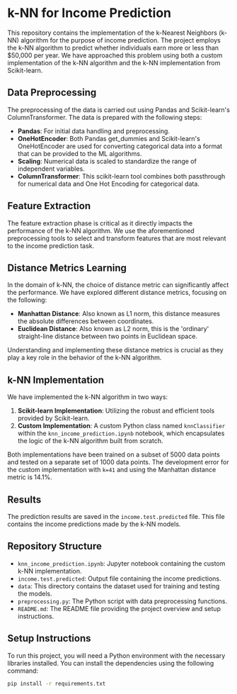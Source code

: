 # k-NN for Income Prediction

This repository contains the implementation of the k-Nearest Neighbors (k-NN) algorithm for the purpose of income prediction. The project employs the k-NN algorithm to predict whether individuals earn more or less than $50,000 per year. We have approached this problem using both a custom implementation of the k-NN algorithm and the k-NN implementation from Scikit-learn.

## Data Preprocessing

The preprocessing of the data is carried out using Pandas and Scikit-learn's ColumnTransformer. The data is prepared with the following steps:

- **Pandas**: For initial data handling and preprocessing.
- **OneHotEncoder**: Both Pandas get_dummies and Scikit-learn's OneHotEncoder are used for converting categorical data into a format that can be provided to the ML algorithms.
- **Scaling**: Numerical data is scaled to standardize the range of independent variables.
- **ColumnTransformer**: This scikit-learn tool combines both passthrough for numerical data and One Hot Encoding for categorical data.

## Feature Extraction

The feature extraction phase is critical as it directly impacts the performance of the k-NN algorithm. We use the aforementioned preprocessing tools to select and transform features that are most relevant to the income prediction task.

## Distance Metrics Learning

In the domain of k-NN, the choice of distance metric can significantly affect the performance. We have explored different distance metrics, focusing on the following:

- **Manhattan Distance**: Also known as L1 norm, this distance measures the absolute differences between coordinates.
- **Euclidean Distance**: Also known as L2 norm, this is the 'ordinary' straight-line distance between two points in Euclidean space.

Understanding and implementing these distance metrics is crucial as they play a key role in the behavior of the k-NN algorithm.

## k-NN Implementation

We have implemented the k-NN algorithm in two ways:

1. **Scikit-learn Implementation**: Utilizing the robust and efficient tools provided by Scikit-learn.
2. **Custom Implementation**: A custom Python class named `knnClassifier` within the `knn_income_prediction.ipynb` notebook, which encapsulates the logic of the k-NN algorithm built from scratch.

Both implementations have been trained on a subset of 5000 data points and tested on a separate set of 1000 data points. The development error for the custom implementation with `k=41` and using the Manhattan distance metric is 14.1%.

## Results

The prediction results are saved in the `income.test.predicted` file. This file contains the income predictions made by the k-NN models.

## Repository Structure

- `knn_income_prediction.ipynb`: Jupyter notebook containing the custom k-NN implementation.
- `income.test.predicted`: Output file containing the income predictions.
- `data`: This directory contains the dataset used for training and testing the models.
- `preprocessing.py`: The Python script with data preprocessing functions.
- `README.md`: The README file providing the project overview and setup instructions.

## Setup Instructions

To run this project, you will need a Python environment with the necessary libraries installed. You can install the dependencies using the following command:

```sh
pip install -r requirements.txt
```
